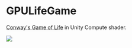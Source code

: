 # GPULifeGame

[Conway's Game of Life](http://www.conwaylife.com/wiki/Conway%27s_Game_of_Life) in Unity Compute shader.

[![](http://img.youtube.com/vi/Oxo22vWgzKc/0.jpg)](https://www.youtube.com/watch?v=Oxo22vWgzKc)
